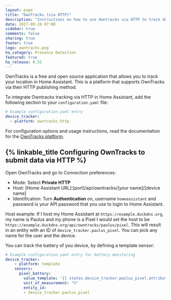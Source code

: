 ```yaml
---
layout: page
title: "OwnTracks (via HTTP)"
description: "Instructions on how to use Owntracks via HTTP to track devices in Home Assistant."
date: 2017-09-28 07:00
sidebar: true
comments: false
sharing: true
footer: true
logo: owntracks.png
ha_category: Presence Detection
featured: true
ha_release: 0.55
---
```


OwnTracks is a free and open source application that allows you to track your location in Home Assistant. This is a platform that supports OwnTracks via their HTTP publishing method.

To integrate Owntracks tracking via HTTP in Home Assistant, add the following section to your `configuration.yaml` file:

```yaml
# Example configuration.yaml entry
device_tracker:
  - platform: owntracks_http
```

For configuration options and usage instructions, read the documentation for the [OwnTracks platform](/components/device_tracker.owntracks/).

## {% linkable_title Configuring OwnTracks to submit data via HTTP %}

Open OwnTracks and go to Connection preferences:

 - Mode: Select **Private HTTP**
 - Host: [Home Assistant URL]:[port]/api/owntracks/[your name]/[device name]
 - Identification: Turn **Authentication** on, username `homeassistant` and password is your API password that you use to login to Home Assistant.
 
Host example: If I host my Home Assistant at `https://example.duckdns.org`, my name is Paulus and my phone is a Pixel I would set the host to be `https://example.duckdns.org/api/owntracks/paulus/pixel`. This will result in an entity with an ID of `device_tracker.paulus_pixel`. You can pick any name for the user and the device.

You can track the battery of you device, by defining a template sensor:

```yaml
# Example configuration.yaml entry for battery monitoring
device_tracker:
    - platform: template
    sensors:
      pixel_battery:
        value_template: '{{ states.device_tracker.paulus_pixel.attributes.battery|int }}'
        unit_of_measurement: "%"
        entity_id: 
        - device_tracker.paulus_pixel
```
